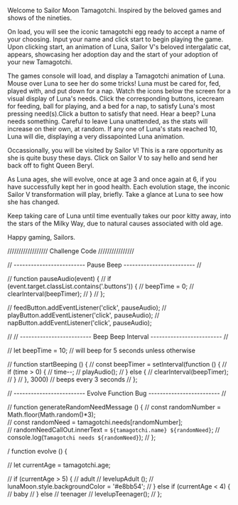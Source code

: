 Welcome to Sailor Moon Tamagotchi. Inspired by the beloved games and shows of the nineties. 

On load, you will see the iconic tamagotchi egg ready to accept a name of your choosing. Input your name and click start to begin playing the game. Upon clicking start, an animation of Luna, Sailor V's beloved intergalatic cat, appears, showcasing her adoption day and the start of your adoption of your new Tamagotchi. 

The games console will load, and display a Tamagotchi animation of Luna. Mouse over Luna to see her do some tricks! Luna must be cared for, fed, played with, and put down for a nap. Watch the icons below the screen for a visual display of Luna's needs. Click the corresponding buttons, icecream for feeding, ball for playing, and a bed for a nap, to satisfy Luna's most pressing need(s).Click a button to satisfy that need. Hear a beep? Luna needs something. Careful to leave Luna unattended, as the stats will increase on their own, at random.  If any one of Luna's stats reached 10, Luna will die, displaying a very dissapointed Luna animation. 

Occassionally, you will be visited by Sailor V! This is a rare opportunity as she is quite busy these days. Click on Sailor V to say hello and send her back off to fight Queen Beryl. 

As Luna ages, she will evolve, once at age 3 and once again at 6, if you have successfully kept her in good health. Each evolution stage, the inconic Sailor V transformation will play, briefly. Take a glance at Luna to see how she has changed. 

Keep taking care of Luna until time eventually takes our poor kitty away, into the stars of the Milky Way, due to natural causes associated with old age. 

Happy gaming, Sailors. 
























////////////////// Challenge Code ////////////////


// ------------------------- Pause Beep ------------------------- //

// function pauseAudio(event) {
//     if (event.target.classList.contains('.buttons')) {
//         beepTime = 0;
//         clearInterval(beepTimer); 
//         }
// };

// feedButton.addEventListener('click', pauseAudio);
// playButton.addEventListener('click', pauseAudio);
// napButton.addEventListener('click', pauseAudio);


// // ------------------------- Beep Beep Interval ------------------------- //

// let beepTime = 10; // will beep for 5 seconds unless otherwise 

// function startBeeping () {
//     const beepTimer = setInterval(function () { 
//         if (time > 0) { 
//             time--;
//             playAudio();
//         } else {
//             clearInterval(beepTimer); 
//         }
//         }, 3000) // beeps every 3 seconds 
//  };

// -------------------------  Evolve Function Bug ------------------------- //

// function generateRandomNeedMessage () {
//     const randomNumber = Math.floor(Math.random()*3);  
//     const randomNeed = tamagotchi.needs[randomNumber];    
//     randomNeedCallOut.innerText = `${tamagotchi.name} ${randomNeed}`;
//     console.log(`Tamagotchi needs ${randomNeed}`);
// }; 

/ function evolve () {    

//     let currentAge = tamagotchi.age;

//     if (currentAge > 5) { // adult
//         levelupAdult ();
//         lunaMoon.style.backgroundColor = '#e8bb54';
//     } else if (currentAge < 4) { // baby
//     } else // teenager
//         levelupTeenager(); 
// };

